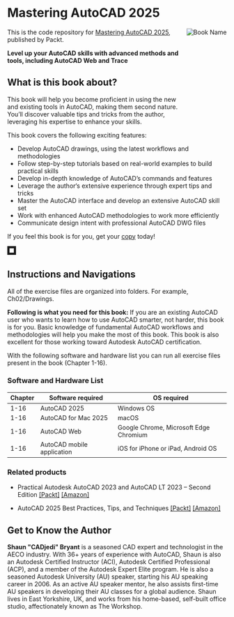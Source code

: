 # Mastering AutoCAD 2025

<a href="https://www.packtpub.com/en-us/product/mastering-autocad-2025-9781837639694"><img src="https://content.packt.com/_/image/original/B19422/cover_image.jpg?version=1739527220" alt="Book Name" height="256px" align="right"></a>

This is the code repository for [Mastering AutoCAD 2025](https://www.packtpub.com/en-us/product/mastering-autocad-2025-9781837639694), published by Packt.

**Level up your AutoCAD skills with advanced methods and tools, including AutoCAD Web and Trace**

## What is this book about?
This book will help you become proficient in using the new and existing tools in AutoCAD, making them second nature. You’ll discover valuable tips and tricks from the author, leveraging his expertise to enhance your skills.

This book covers the following exciting features: 
* Develop AutoCAD drawings, using the latest workflows and methodologies
* Follow step-by-step tutorials based on real-world examples to build practical skills
* Develop in-depth knowledge of AutoCAD’s commands and features
* Leverage the author‘s extensive experience through expert tips and tricks
* Master the AutoCAD interface and develop an extensive AutoCAD skill set
* Work with enhanced AutoCAD methodologies to work more efficiently
* Communicate design intent with professional AutoCAD DWG files

If you feel this book is for you, get your [copy](https://www.amazon.com/Mastering-AutoCAD-2025-including-functionality/dp/1837639698) today!

<a href="https://www.packtpub.com/?utm_source=github&utm_medium=banner&utm_campaign=GitHubBanner"><img src="https://raw.githubusercontent.com/PacktPublishing/GitHub/master/GitHub.png" 
alt="https://www.packtpub.com/" border="5" /></a>


## Instructions and Navigations
All of the exercise files are organized into folders. For example, Ch02/Drawings.

**Following is what you need for this book:**
If you are an existing AutoCAD user who wants to learn how to use AutoCAD smarter, not harder, this book is for you. Basic knowledge of fundamental AutoCAD workflows and methodologies will help you make the most of this book. This book is also excellent for those working toward Autodesk AutoCAD certification.

With the following software and hardware list you can run all exercise files present in the book (Chapter 1-16).

### Software and Hardware List

| Chapter  | Software required                   | OS required                        |
| -------- | ------------------------------------| -----------------------------------|
| 1-16        | AutoCAD 2025                     | Windows OS |
| 1-16        | AutoCAD for Mac 2025            | macOS |
| 1-16        | AutoCAD Web            | Google Chrome, Microsoft Edge Chromium |
| 1-16        | AutoCAD mobile application            | iOS for iPhone or iPad, Android OS |

### Related products
* Practical Autodesk AutoCAD 2023 and AutoCAD LT 2023 – Second Edition [[Packt]](https://www.packtpub.com/en-us/product/practical-autodesk-autocad-2023-and-autocad-lt-2023-9781801816465) [[Amazon]](https://www.amazon.com/Practical-Autodesk-AutoCAD-2023-beginners/dp/1801816468/)

* AutoCAD 2025 Best Practices, Tips, and Techniques [[Packt]](https://www.packtpub.com/en-us/product/autocad-2025-best-practices-tips-and-techniques-9781837636723) [[Amazon]](https://www.amazon.com/AutoCAD-2025-Best-Practices-Techniques/dp/1837636729)

## Get to Know the Author
**Shaun "CADjedi" Bryant** is a seasoned CAD expert and technologist in the AECO industry. With 36+ years of experience with AutoCAD, Shaun is also an Autodesk Certified Instructor (ACI), Autodesk Certified Professional (ACP), and a member of the Autodesk Expert Elite program. He is also a seasoned Autodesk University (AU) speaker, starting his AU speaking career in 2006. As an active AU speaker mentor, he also assists first-time AU speakers in developing their AU classes for a global audience.
Shaun lives in East Yorkshire, UK, and works from his home-based, self-built office studio, affectionately known as The Workshop.
